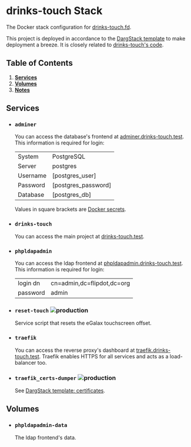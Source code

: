 # drinks-touch Stack

The Docker stack configuration for [drinks-touch.fd](http://drinks-touch.fd/).

This project is deployed in accordance to the [DargStack template](https://github.com/dargmuesli/dargstack_template/) to make deployment a breeze. It is closely related to [drinks-touch's code](https://github.com/flipdot/drinks-touch/).

## Table of Contents
1. **[Services](#services)**
1. **[Volumes](#volumes)**
1. **[Notes](#notes)**

## Services
- ### `adminer`

  You can access the database's frontend at [adminer.drinks-touch.test](http://adminer.drinks-touch.test/).
  This information is required for login:

  |          |                     |
  | -------- | ------------------- |
  | System   | PostgreSQL          |
  | Server   | postgres            |
  | Username | [postgres_user]     |
  | Password | [postgres_password] |
  | Database | [postgres_db]       |

  Values in square brackets are [Docker secrets](https://docs.docker.com/engine/swarm/secrets/).

- ### `drinks-touch`

  You can access the main project at [drinks-touch.test](http://drinks-touch.test/).

- ### `phpldapadmin`

  You can access the ldap frontend at [phpldapadmin.drinks-touch.test](http://phpldapadmin.drinks-touch.test/).
  This information is required for login:

  |          |                            |
  | -------- | -------------------------- |
  | login dn | cn=admin,dc=flipdot,dc=org |
  | password | admin                      |

- ### `reset-touch` ![production](https://img.shields.io/badge/-production-informational.svg?style=flat-square)

  Service script that resets the eGalax touchscreen offset.

- ### `traefik`

  You can access the reverse proxy's dashboard at [traefik.drinks-touch.test](https://traefik.drinks-touch.test/).
  Traefik enables HTTPS for all services and acts as a load-balancer too.

- ### `traefik_certs-dumper` ![production](https://img.shields.io/badge/-production-informational.svg?style=flat-square)

  See [DargStack template: certificates](https://github.com/dargmuesli/dargstack_template/#certificates).

## Volumes
- ### `phpldapadmin-data`
  The ldap frontend's data.
